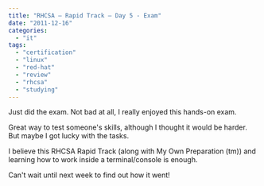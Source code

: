 ```yaml
---
title: "RHCSA – Rapid Track – Day 5 - Exam"
date: "2011-12-16"
categories: 
  - "it"
tags: 
  - "certification"
  - "linux"
  - "red-hat"
  - "review"
  - "rhcsa"
  - "studying"
---
```


Just did the exam. Not bad at all, I really enjoyed this hands-on exam.

Great way to test someone's skills, although I thought it would be harder. But maybe I got lucky with the tasks.

I believe this RHCSA Rapid Track (along with My Own Preparation (tm)) and learning how to work inside a terminal/console is enough.

Can't wait until next week to find out how it went!
